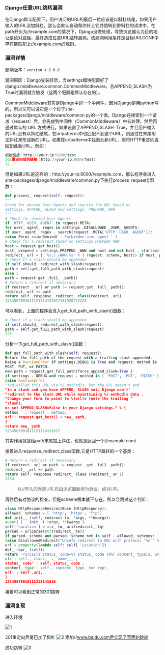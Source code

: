 ### Django任意URL跳转漏洞

在Django默认配置下，用户访问的URL的最后一位应该是以斜杠结尾，如果用户输入的URL没加斜杠，那么会默认自动帮你补上它并跳转到带斜杠的请求中。在path开头为//example.com的情况下，Django没做处理，导致浏览器认为目的地址是绝对路径，最终造成任意URL跳转漏洞。该漏洞利用条件是目标URLCONF中存在能匹配上//example.com的规则。

### 漏洞详情

影响版本：`version < 2.0.8`

漏洞原因：Django安装好后，当settings模块配置好了django.middleware.common.CommonMiddleware，且APPEND_SLASH为True时漏洞就会触发（这两个配置是默认存在的）。

CommonMiddleware其实是Django中的一个中间件，因为Django是用python写的，所以又可以说它是一个位于site-packages/django/middleware/common.py的一个类。Django在接受到一个请求（request）后，会先放到中间件（CommonMiddleware）中去处理，然后再通过默认的 URL  方式进行。如果设置了APPEND_SLASH=True，并且用户输入的URL没有以斜杠结尾，在urlpatterns中也匹配不到这个URL，则通过在末尾附加斜杠来形成新的URL。如果在urlpatterns中找到此新URL，则将HTTP重定向返回到此新URL。例如：

```python
初始链接：http://your-ip:8000/test
301重定向后的链接：http://your-ip:8000/test/
12
```

但是如果URL是这样的：http://your-ip:8000//example.com，那么程序会进入site-packages/django/middleware/common.py下执行process_request()函数：

```python
def process_ request(self, request): 
"""
Check for denied User-Agents and rewrite the URL based on
settings. APPEND_ SLASH and settings. PREPEND_ WWW
"""
# Check for denied User-Agents
if 'HTTP_ USER_ AGENT' in request.META:
for user_ agent_ regex in settings .DISALLOWED _USER_ AGENTS:
if user_ agent_ regex . search(request .META['HTTP_ USER_ AGENT']):
raise Permi ssionDenied( ' Forbidden user agent ' )
# Check for a redirect based on settings.PREPEND WWW
host = request.get host()
must_ prepend = settings.PREPEND _WWW and host and not host . startswith( ' www.' )
redirect_ url = ( '%s:/ /WWw.%s' % ( request. scheme, host)) if must_ prepend else''
# Check if a slash should be appended
if self.should_ redirect_with_slash(request):
path = self.get_fu11_path_with_slash(request)
else :
path = request.get _fu11_ _path()
# Return a redirect if necessary
if redirect_ _url or path != request.get_ full_ path():
redirect_ url += path
return self .response_ redirect_ class(redirect_ url)
1234567891011121314151617181920212223
```

可以看到，上面的程序会进入get_full_path_with_slash()函数：

```python
# Check if a slash should be appended
if self.should_ redirect_with_slash(request):
path = self.get_fu11_path_with_slash(request)
123
```

分析一下get_full_path_with_slash()函数：

```python
def get_full_path_with_slash(self, request):
Return the full path of the request with a trailing sLash appended.
Raise a RuntimeError if settings.DEBUG is True and request. method is
POST, PUT, or PATCH.
new path = request.get_full_path(force_append_slash=True )
if settings . DEBUG and request . method in ( 'POST', 'PUT', 'PATCH' ):
raise RuntimeError 
"You called this URL via %( method)s, but the URL doesn't end
"in a slash and you have APPEND_ SLASH set. Django can't'
"redirect to the slash URL while maintaining %( method)s data .
"Change your form to point to %(url)s (note the trailing ”
"slash),
or set APPEND_SLASH=False in your Django settings." % {
method ' : request . method，
url': request.get_host() + new_ path,
}
return new_ path
1234567891011121314151617
```

其实作用就是给path末尾加上斜杠，也就是返回一个//example.com/

接着进入response_redirect_class函数,它是HTTP跳转的一个基类：

```python
# Return a redirect if necessary
if redirect_ url or path != request. get_ ful1_ path():
redirect_ _url += path
return self. response redirect_ class (redirect_ ur 1)
1234
```

> 以//开头的外部URL将由浏览器翻译为协议、绝对URL

再往后有对协议的检查，但是scheme根本就不存在，所以会跳过这个判断：

```python
class HttpResponseRedirectBase (HttpResponse):
allowed_ schemes = [ 'http', 'https', 'ftp']
def init__ (self, redirect to, *args, **kwargs):
super( )._ init_ ( *args, **kwargs )
self['Location'] = iri_ to_ uri(redirect_ tq)
parsed = urlparse(str(redirect_ to))
if parsed. scheme and parsed. scheme not in self . allowed_ schemes:
raise DisallowedRedirect("Unsafe redirect to URL with protocol '%s'" % parsed. scheme )
url = property(lambda self: self[ 'Location'])
def_ repr_ (self):
return '<%(c1s)s status_ code=%( status_ code )d%( content_ type)s, ur1="%(ur1)s">' % {
cls': self._ class__ ._ name___ ,
status_ code' : self. status_ code ,
content_ type': self.. content_ type_ for repr,
url' : self .ur1,
}
12345678910111213141516
```

接着可以看到正常的301跳转

### 漏洞复现

进入环境

![1](C:\Users\litbaizhang\Desktop\20201222\DJANGO4\Django任意URL跳转漏洞（CVE-2018-14574）\1.png)

301重定向后尾巴加了斜杠
![2](C:\Users\litbaizhang\Desktop\20201222\DJANGO4\Django任意URL跳转漏洞（CVE-2018-14574）\2.png)
 添加//www.baidu.com后实现了页面的跳转

成功跳转
![3](C:\Users\litbaizhang\Desktop\20201222\DJANGO4\Django任意URL跳转漏洞（CVE-2018-14574）\3.png)
